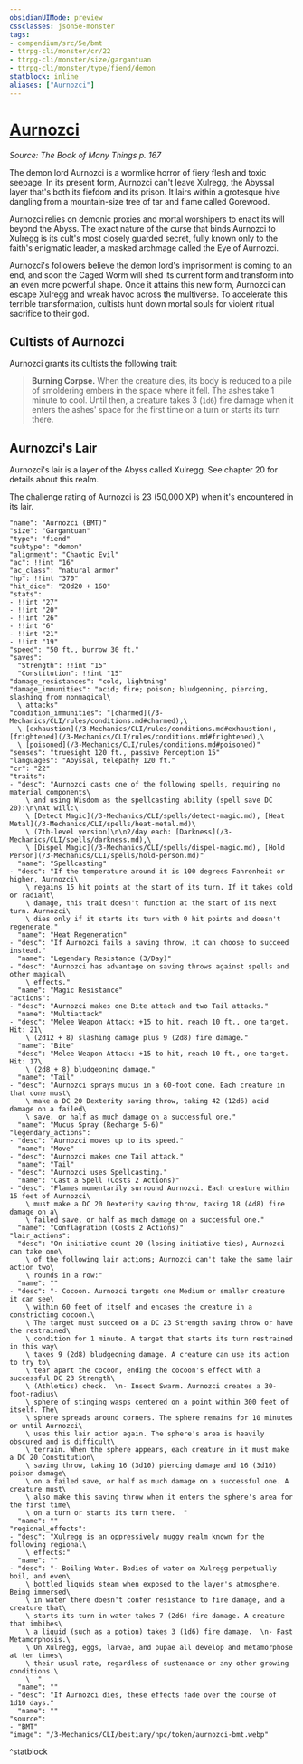```yaml
---
obsidianUIMode: preview
cssclasses: json5e-monster
tags:
- compendium/src/5e/bmt
- ttrpg-cli/monster/cr/22
- ttrpg-cli/monster/size/gargantuan
- ttrpg-cli/monster/type/fiend/demon
statblock: inline
aliases: ["Aurnozci"]
---
```

# [Aurnozci](3-Mechanics\CLI\bestiary\npc/aurnozci-bmt.md)
*Source: The Book of Many Things p. 167*  

The demon lord Aurnozci is a wormlike horror of fiery flesh and toxic seepage. In its present form, Aurnozci can't leave Xulregg, the Abyssal layer that's both its fiefdom and its prison. It lairs within a grotesque hive dangling from a mountain-size tree of tar and flame called Gorewood.

Aurnozci relies on demonic proxies and mortal worshipers to enact its will beyond the Abyss. The exact nature of the curse that binds Aurnozci to Xulregg is its cult's most closely guarded secret, fully known only to the faith's enigmatic leader, a masked archmage called the Eye of Aurnozci.

Aurnozci's followers believe the demon lord's imprisonment is coming to an end, and soon the Caged Worm will shed its current form and transform into an even more powerful shape. Once it attains this new form, Aurnozci can escape Xulregg and wreak havoc across the multiverse. To accelerate this terrible transformation, cultists hunt down mortal souls for violent ritual sacrifice to their god.

## Cultists of Aurnozci

Aurnozci grants its cultists the following trait:

> **Burning Corpse.** When the creature dies, its body is reduced to a pile of smoldering embers in the space where it fell. The ashes take 1 minute to cool. Until then, a creature takes 3 (`1d6`) fire damage when it enters the ashes' space for the first time on a turn or starts its turn there.

## Aurnozci's Lair

Aurnozci's lair is a layer of the Abyss called Xulregg. See chapter 20 for details about this realm.

The challenge rating of Aurnozci is 23 (50,000 XP) when it's encountered in its lair.

```statblock
"name": "Aurnozci (BMT)"
"size": "Gargantuan"
"type": "fiend"
"subtype": "demon"
"alignment": "Chaotic Evil"
"ac": !!int "16"
"ac_class": "natural armor"
"hp": !!int "370"
"hit_dice": "20d20 + 160"
"stats":
- !!int "27"
- !!int "20"
- !!int "26"
- !!int "6"
- !!int "21"
- !!int "19"
"speed": "50 ft., burrow 30 ft."
"saves":
  "Strength": !!int "15"
  "Constitution": !!int "15"
"damage_resistances": "cold, lightning"
"damage_immunities": "acid; fire; poison; bludgeoning, piercing, slashing from nonmagical\
  \ attacks"
"condition_immunities": "[charmed](/3-Mechanics/CLI/rules/conditions.md#charmed),\
  \ [exhaustion](/3-Mechanics/CLI/rules/conditions.md#exhaustion), [frightened](/3-Mechanics/CLI/rules/conditions.md#frightened),\
  \ [poisoned](/3-Mechanics/CLI/rules/conditions.md#poisoned)"
"senses": "truesight 120 ft., passive Perception 15"
"languages": "Abyssal, telepathy 120 ft."
"cr": "22"
"traits":
- "desc": "Aurnozci casts one of the following spells, requiring no material components\
    \ and using Wisdom as the spellcasting ability (spell save DC 20):\n\nAt will:\
    \ [Detect Magic](/3-Mechanics/CLI/spells/detect-magic.md), [Heat Metal](/3-Mechanics/CLI/spells/heat-metal.md)\
    \ (7th-level version)\n\n2/day each: [Darkness](/3-Mechanics/CLI/spells/darkness.md),\
    \ [Dispel Magic](/3-Mechanics/CLI/spells/dispel-magic.md), [Hold Person](/3-Mechanics/CLI/spells/hold-person.md)"
  "name": "Spellcasting"
- "desc": "If the temperature around it is 100 degrees Fahrenheit or higher, Aurnozci\
    \ regains 15 hit points at the start of its turn. If it takes cold or radiant\
    \ damage, this trait doesn't function at the start of its next turn. Aurnozci\
    \ dies only if it starts its turn with 0 hit points and doesn't regenerate."
  "name": "Heat Regeneration"
- "desc": "If Aurnozci fails a saving throw, it can choose to succeed instead."
  "name": "Legendary Resistance (3/Day)"
- "desc": "Aurnozci has advantage on saving throws against spells and other magical\
    \ effects."
  "name": "Magic Resistance"
"actions":
- "desc": "Aurnozci makes one Bite attack and two Tail attacks."
  "name": "Multiattack"
- "desc": "Melee Weapon Attack: +15 to hit, reach 10 ft., one target. Hit: 21\
    \ (2d12 + 8) slashing damage plus 9 (2d8) fire damage."
  "name": "Bite"
- "desc": "Melee Weapon Attack: +15 to hit, reach 10 ft., one target. Hit: 17\
    \ (2d8 + 8) bludgeoning damage."
  "name": "Tail"
- "desc": "Aurnozci sprays mucus in a 60-foot cone. Each creature in that cone must\
    \ make a DC 20 Dexterity saving throw, taking 42 (12d6) acid damage on a failed\
    \ save, or half as much damage on a successful one."
  "name": "Mucus Spray (Recharge 5-6)"
"legendary_actions":
- "desc": "Aurnozci moves up to its speed."
  "name": "Move"
- "desc": "Aurnozci makes one Tail attack."
  "name": "Tail"
- "desc": "Aurnozci uses Spellcasting."
  "name": "Cast a Spell (Costs 2 Actions)"
- "desc": "Flames momentarily surround Aurnozci. Each creature within 15 feet of Aurnozci\
    \ must make a DC 20 Dexterity saving throw, taking 18 (4d8) fire damage on a\
    \ failed save, or half as much damage on a successful one."
  "name": "Conflagration (Costs 2 Actions)"
"lair_actions":
- "desc": "On initiative count 20 (losing initiative ties), Aurnozci can take one\
    \ of the following lair actions; Aurnozci can't take the same lair action two\
    \ rounds in a row:"
  "name": ""
- "desc": "- Cocoon. Aurnozci targets one Medium or smaller creature it can see\
    \ within 60 feet of itself and encases the creature in a constricting cocoon.\
    \ The target must succeed on a DC 23 Strength saving throw or have the restrained\
    \ condition for 1 minute. A target that starts its turn restrained in this way\
    \ takes 9 (2d8) bludgeoning damage. A creature can use its action to try to\
    \ tear apart the cocoon, ending the cocoon's effect with a successful DC 23 Strength\
    \ (Athletics) check.  \n- Insect Swarm. Aurnozci creates a 30-foot-radius\
    \ sphere of stinging wasps centered on a point within 300 feet of itself. The\
    \ sphere spreads around corners. The sphere remains for 10 minutes or until Aurnozci\
    \ uses this lair action again. The sphere's area is heavily obscured and is difficult\
    \ terrain. When the sphere appears, each creature in it must make a DC 20 Constitution\
    \ saving throw, taking 16 (3d10) piercing damage and 16 (3d10) poison damage\
    \ on a failed save, or half as much damage on a successful one. A creature must\
    \ also make this saving throw when it enters the sphere's area for the first time\
    \ on a turn or starts its turn there.  "
  "name": ""
"regional_effects":
- "desc": "Xulregg is an oppressively muggy realm known for the following regional\
    \ effects:"
  "name": ""
- "desc": "- Boiling Water. Bodies of water on Xulregg perpetually boil, and even\
    \ bottled liquids steam when exposed to the layer's atmosphere. Being immersed\
    \ in water there doesn't confer resistance to fire damage, and a creature that\
    \ starts its turn in water takes 7 (2d6) fire damage. A creature that imbibes\
    \ a liquid (such as a potion) takes 3 (1d6) fire damage.  \n- Fast Metamorphosis.\
    \ On Xulregg, eggs, larvae, and pupae all develop and metamorphose at ten times\
    \ their usual rate, regardless of sustenance or any other growing conditions.\
    \  "
  "name": ""
- "desc": "If Aurnozci dies, these effects fade over the course of 1d10 days."
  "name": ""
"source":
- "BMT"
"image": "/3-Mechanics/CLI/bestiary/npc/token/aurnozci-bmt.webp"
```
^statblock